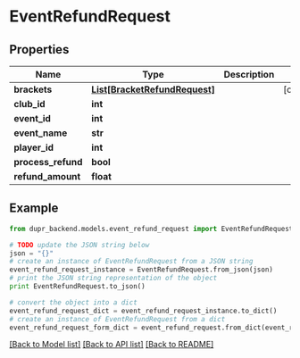 # EventRefundRequest


## Properties
Name | Type | Description | Notes
------------ | ------------- | ------------- | -------------
**brackets** | [**List[BracketRefundRequest]**](BracketRefundRequest.md) |  | [optional] 
**club_id** | **int** |  | 
**event_id** | **int** |  | 
**event_name** | **str** |  | 
**player_id** | **int** |  | 
**process_refund** | **bool** |  | 
**refund_amount** | **float** |  | 

## Example

```python
from dupr_backend.models.event_refund_request import EventRefundRequest

# TODO update the JSON string below
json = "{}"
# create an instance of EventRefundRequest from a JSON string
event_refund_request_instance = EventRefundRequest.from_json(json)
# print the JSON string representation of the object
print EventRefundRequest.to_json()

# convert the object into a dict
event_refund_request_dict = event_refund_request_instance.to_dict()
# create an instance of EventRefundRequest from a dict
event_refund_request_form_dict = event_refund_request.from_dict(event_refund_request_dict)
```
[[Back to Model list]](../README.md#documentation-for-models) [[Back to API list]](../README.md#documentation-for-api-endpoints) [[Back to README]](../README.md)


